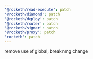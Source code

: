 ```yaml
---
'@rocketh/read-execute': patch
'@rocketh/diamond': patch
'@rocketh/deploy': patch
'@rocketh/router': patch
'@rocketh/signer': patch
'@rocketh/proxy': patch
'rocketh': patch
---
```


remove use of global, breakinmg change
